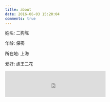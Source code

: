 ```yaml
---
title: about
date: 2016-06-03 15:20:04
comments: true
---
```

姓名: 二狗陈

年龄: 保密

所在地: 上海

爱好: 虐王二花

<iframe frameborder="no" border="0" marginwidth="0" marginheight="0" width=330 height=86 src="http://music.163.com/outchain/player?type=2&id=36308877&auto=1&height=66"></iframe>
